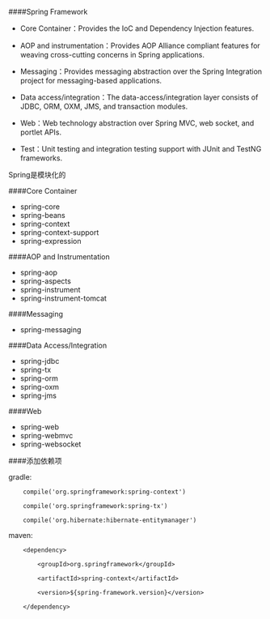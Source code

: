 ####Spring Framework



* Core Container：Provides the IoC and Dependency Injection features.

* AOP and instrumentation：Provides AOP Alliance compliant features for weaving cross-cutting concerns in Spring applications.

* Messaging：Provides messaging abstraction over the Spring Integration project for messaging-based applications.

* Data access/integration：The data-access/integration layer consists of JDBC, ORM, OXM, JMS, and transaction modules.

* Web：Web technology abstraction over Spring MVC, web socket, and portlet APIs.

* Test：Unit testing and integration testing support with JUnit and TestNG frameworks.

Spring是模块化的

####Core Container

* spring-core
* spring-beans
* spring-context
* spring-context-support
* spring-expression


####AOP and Instrumentation

* spring-aop
* spring-aspects
* spring-instrument
* spring-instrument-tomcat


####Messaging

* spring-messaging

####Data Access/Integration

* spring-jdbc
* spring-tx
* spring-orm
* spring-oxm
* spring-jms


####Web

* spring-web
* spring-webmvc
* spring-websocket


####添加依赖项

gradle:

		compile('org.springframework:spring-context')    
		
		compile('org.springframework:spring-tx')    

		compile('org.hibernate:hibernate-entitymanager')

maven:

		<dependency>    
		
			<groupId>org.springframework</groupId>    

			<artifactId>spring-context</artifactId>    

			<version>${spring-framework.version}</version>  

		</dependency>

